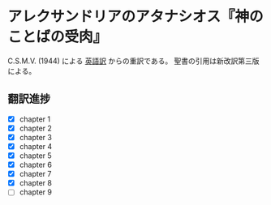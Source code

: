 # アレクサンドリアのアタナシオス『神のことばの受肉』

C.S.M.V. (1944) による [英語訳](http://www.worldinvisible.com/library/athanasius/incarnation/incarnation.c.htm) からの重訳である。
聖書の引用は新改訳第三版による。

## 翻訳進捗

* [x] chapter 1
* [x] chapter 2
* [x] chapter 3
* [x] chapter 4
* [x] chapter 5
* [x] chapter 6
* [x] chapter 7
* [x] chapter 8
* [ ] chapter 9
